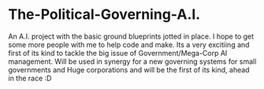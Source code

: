 # The-Political-Governing-A.I.
An A.I. project with the basic ground blueprints jotted in place.
I hope to get some more people with me to help code and make.
Its a very excitiing and first of its kind to tackle the big issue of  Government/Mega-Corp AI management.
Will be used in synergy for a new governing systems for small governments and Huge corporations and will be the first of its kind, ahead in the race :D
